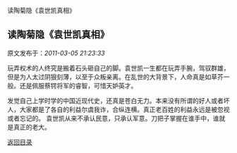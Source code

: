 读陶菊隐《袁世凯真相》
## 读陶菊隐《袁世凯真相》

 原文发布于：*2011-03-05 21:23:33*

 
玩弄权术的人终究是搬着石头砸自己的脚。袁世凯一生都在玩弄手腕，驾驭群雄，但是为人太过阴狠刻薄，以至于众叛亲离。在乱世的大背景下，人命真是如草芥一般。还是佩服蔡锷将军的睿智，可惜天妒英才。

 

发觉自己上学时学的中国近现代史，还真是苍白无力。本来没有所谓的好人或者坏人，大家都是了各自的利益尔虞我诈，合纵连横。真正老百姓的利益永远是被忽视或者忘记的。
袁世凯从来不承认民意，只承认军意。刀把子掌握在谁手中，谁就是真正的老大。

[返回目录](index.html)
